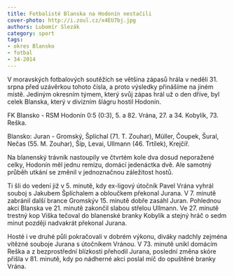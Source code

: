 ```yaml
---
title: Fotbalisté Blanska na Hodonín nestačili
cover-photo: http://i.zoul.cz/x4EU7bj.jpg
authors: Lubomír Slezák
category: sport
tags:
- okres Blansko
- fotbal
- 34-2014 
---
```


V moravských fotbalových soutěžích se většina zápasů hrála v neděli 31. srpna před uzávěrkou tohoto čísla, a proto výsledky přinášíme na jiném místě. Jediným okresním týmem, který svůj zápas hrál už o den dříve, byl celek Blanska, který v divizním šlágru hostil Hodonín.

FK Blansko - RSM Hodonín 0:5 (0:3), 5. a 82. Vrána, 27. a 34. Kobylík, 73. Reška.

Blansko: Juran - Gromský, Šplíchal (71. T. Zouhar), Müller, Čoupek, Šural, Nečas (55. M. Zouhar), Šíp, Levai, Ullmann (46. Trtílek), Krejčíř.

Na blanenský trávník nastoupily ve čtvrtém kole dva dosud neporažené celky, Hodonín měl jednu remízu, domácí jedenáctka dvě. Ale samotný průběh utkání se změnil v jednoznačnou záležitost hostů.

Ti šli do vedení již v 5. minutě, kdy ex-ligový útočník Pavel Vrána vyhrál souboj s Jakubem Šplíchalem a obloučkem překonal Jurana. V 7. minutě zabránil další brance Gromskýv 15. minutě dobře zasáhl Juran. Pohlednou akci Blanska ve 21. minutě zakončil slabou střelou Ullmann. Ve 27. minutě trestný kop Víška tečoval do blanenské branky Kobylík a stejný hráč o sedm minut později nadvakrát překonal Jurana.

Hosté i ve druhé půli pokračovali v dobrém výkonu, diváky nadchly zejména vítězné souboje Jurana s útočníkem Vránou. V 73. minutě unikl domácím Reška a z bezprostřední blízkosti přehodil Jurana, poslední změna skóre přišla v 81. minutě, kdy po nádherné akci poslal míč do opuštěné branky Vrána.